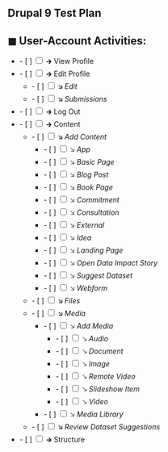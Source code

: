 <article class="markdown-body entry-content container-lg" itemprop="text">

<h1 tabindex="-1" dir="auto">
Drupal 9 Test Plan
</h1>

<h2 tabindex="-1" dir="auto">
◼ User-Account Activities:
</h2>

<ul class="contains-task-list">

<li class="task-list-item">
  - [ ]
  <input type="checkbox" class="task-list-item-checkbox">
   🡲 View Profile
</li>

<li class="task-list-item">
  - [ ] 
  <input type="checkbox" class="task-list-item-checkbox">
   🡲 Edit Profile
  <ul class="contains-task-list">
    <li class="task-list-item">
      - [ ] 
  <input type="checkbox" class="task-list-item-checkbox">
   🡮 <i>Edit</i>
</li>
    
<li class="task-list-item">
  - [ ] 
  <input type="checkbox" class="task-list-item-checkbox">
   🡮 <i>Submissions</i>
      
  </ul>
</li>

<li class="task-list-item">
  - [ ] 
  <input type="checkbox" class="task-list-item-checkbox">
   🡲 Log Out
</input>
</li>

<li class="task-list-item">
  - [ ]
  <input type="checkbox" class="task-list-item-checkbox">
   🡲 Content
  <ul class="contains-task-list">
    <li class="task-list-item">
      - [ ] 
  <input type="checkbox" class="task-list-item-checkbox">
   🡮 <i>Add Content</i>
      <ul class="contains-task-list">
    <li class="task-list-item">
      - [ ] 
  <input type="checkbox" class="task-list-item-checkbox">
   🡦 <i>App</i>
</li>
    
<li class="task-list-item">
  - [ ] 
  <input type="checkbox" class="task-list-item-checkbox">
   🡦 <i>Basic Page</i>
<li class="task-list-item">
  - [ ] 
  <input type="checkbox" class="task-list-item-checkbox">
   🡦 <i>Blog Post</i><li class="task-list-item">
  - [ ] 
  <input type="checkbox" class="task-list-item-checkbox">
   🡦 <i>Book Page</i>
<li class="task-list-item">
  - [ ] 
  <input type="checkbox" class="task-list-item-checkbox">
   🡦 <i>Commitment</i>
<li class="task-list-item">
  - [ ] 
  <input type="checkbox" class="task-list-item-checkbox">
   🡦 <i>Consultation</i>
<li class="task-list-item">
  - [ ] 
  <input type="checkbox" class="task-list-item-checkbox">
   🡦 <i>External</i>
<li class="task-list-item">
  - [ ] 
  <input type="checkbox" class="task-list-item-checkbox">
   🡦 <i>Idea</i>
<li class="task-list-item">
  - [ ] 
  <input type="checkbox" class="task-list-item-checkbox">
   🡦 <i>Landing Page</i>
<li class="task-list-item">
  - [ ] 
  <input type="checkbox" class="task-list-item-checkbox">
   🡦 <i>Open Data Impact Story</i>
<li class="task-list-item">
  - [ ] 
  <input type="checkbox" class="task-list-item-checkbox">
   🡦 <i>Suggest Dataset</i>
<li class="task-list-item">
  - [ ] 
  <input type="checkbox" class="task-list-item-checkbox">
   🡦 <i>Webform</i>
  
  </ul>
    </li>
    
  <li class="task-list-item">
     - [ ] 
  <input type="checkbox" class="task-list-item-checkbox">
   🡮 <i>Files</i>
    </li>
  <li class="task-list-item">
     - [ ] 
  <input type="checkbox" class="task-list-item-checkbox">
   🡮 <i>Media</i>
    <ul>
      <li class="task-list-item">
      - [ ] 
  <input type="checkbox" class="task-list-item-checkbox">
   🡦 <i>Add Media</i>
        <ul>
            <li class="task-list-item">
            - [ ] 
            <input type="checkbox" class="task-list-item-checkbox">
             🡖 <i>Audio</i>
              <li class="task-list-item">
            - [ ] 
            <input type="checkbox" class="task-list-item-checkbox">
             🡖 <i>Document</i>
              <li class="task-list-item">
            - [ ] 
            <input type="checkbox" class="task-list-item-checkbox">
             🡖 <i>Image</i>
              <li class="task-list-item">
            - [ ] 
            <input type="checkbox" class="task-list-item-checkbox">
             🡖 <i>Remote Video</i>
              <li class="task-list-item">
            - [ ] 
            <input type="checkbox" class="task-list-item-checkbox">
             🡖 <i>Slideshow Item</i>
              <li class="task-list-item">
            - [ ] 
            <input type="checkbox" class="task-list-item-checkbox">
             🡖 <i>Video</i>
        </ul>
    <li class="task-list-item">
        - [ ] 
        <input type="checkbox" class="task-list-item-checkbox">
          🡦 <i>Media Library</i>
    </li>
    </ul>
    <li class="task-list-item">
     - [ ] 
  <input type="checkbox" class="task-list-item-checkbox">
   🡮 <i>Review Dataset Suggestions</i>
    </li>
    </li>
</ul>

<li class="task-list-item">
  - [ ] 
  <input type="checkbox" class="task-list-item-checkbox">
   🡲 Structure
</input>
</li>
</article>
